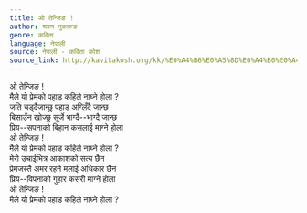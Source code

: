 ```yaml
---
title: ओ तेन्जिङ !
author: श्रवण मुकारुङ
genre: कविता
language: नेपाली
source: नेपाली - कविता कोश
source_link: http://kavitakosh.org/kk/%E0%A4%B6%E0%A5%8D%E0%A4%B0%E0%A4%B5%E0%A4%A3_%E0%A4%AE%E0%A5%81%E0%A4%95%E0%A4%BE%E0%A4%B0%E0%A5%81%E0%A4%99
---
```


ओ तेन्जिङ !  
मैले यो प्रेमको पहाड कहिले नाघ्ने होला ?  
जति चड्दैजान्छु पहाड अग्लिँदै जान्छ  
बिसाउँन खोज्छु सूर्जे भाग्दै--भाग्दै जान्छ  
प्रिय--सपनाको बिहान कसलाई माग्ने होला  
ओ तेन्जिङ !  
मैले यो प्रेमको पहाड कहिले नाघ्ने होला ?  
मेरो उचाईभित्र आकाशको सत्य छैन  
प्रेमजस्तै अमर रहने मलाई अधिकार छैन  
प्रिय--विपनाको गुहार कसरी माग्ने होला  
ओ तेन्जिङ !  
मैले यो प्रेमको पहाड कहिले नाघ्ने होला ?
